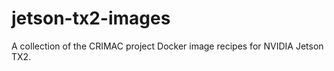 # jetson-tx2-images

A collection of the CRIMAC project Docker image recipes for NVIDIA Jetson TX2. 
